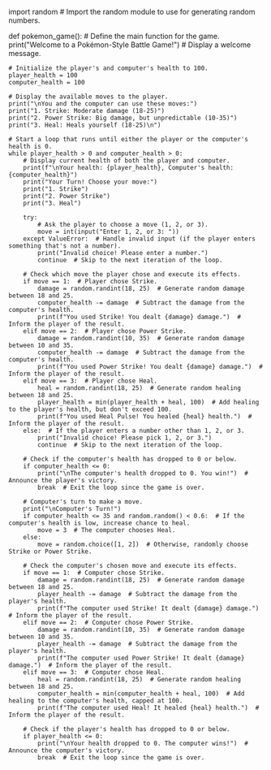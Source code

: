 import random  # Import the random module to use for generating random numbers.

def pokemon_game():  # Define the main function for the game.
    print("Welcome to a Pokémon-Style Battle Game!")  # Display a welcome message.

    # Initialize the player's and computer's health to 100.
    player_health = 100
    computer_health = 100

    # Display the available moves to the player.
    print("\nYou and the computer can use these moves:")
    print("1. Strike: Moderate damage (18-25)")
    print("2. Power Strike: Big damage, but unpredictable (10-35)")
    print("3. Heal: Heals yourself (18-25)\n")

    # Start a loop that runs until either the player or the computer's health is 0.
    while player_health > 0 and computer_health > 0:
        # Display current health of both the player and computer.
        print(f"\nYour health: {player_health}, Computer's health: {computer_health}")
        print("Your Turn! Choose your move:")
        print("1. Strike")
        print("2. Power Strike")
        print("3. Heal")

        try:
            # Ask the player to choose a move (1, 2, or 3).
            move = int(input("Enter 1, 2, or 3: "))
        except ValueError:  # Handle invalid input (if the player enters something that's not a number).
            print("Invalid choice! Please enter a number.")
            continue  # Skip to the next iteration of the loop.

        # Check which move the player chose and execute its effects.
        if move == 1:  # Player chose Strike.
            damage = random.randint(18, 25)  # Generate random damage between 18 and 25.
            computer_health -= damage  # Subtract the damage from the computer's health.
            print(f"You used Strike! You dealt {damage} damage.")  # Inform the player of the result.
        elif move == 2:  # Player chose Power Strike.
            damage = random.randint(10, 35)  # Generate random damage between 10 and 35.
            computer_health -= damage  # Subtract the damage from the computer's health.
            print(f"You used Power Strike! You dealt {damage} damage.")  # Inform the player of the result.
        elif move == 3:  # Player chose Heal.
            heal = random.randint(18, 25)  # Generate random healing between 18 and 25.
            player_health = min(player_health + heal, 100)  # Add healing to the player's health, but don't exceed 100.
            print(f"You used Heal Pulse! You healed {heal} health.")  # Inform the player of the result.
        else:  # If the player enters a number other than 1, 2, or 3.
            print("Invalid choice! Please pick 1, 2, or 3.")
            continue  # Skip to the next iteration of the loop.

        # Check if the computer's health has dropped to 0 or below.
        if computer_health <= 0:
            print("\nThe computer's health dropped to 0. You win!")  # Announce the player's victory.
            break  # Exit the loop since the game is over.

        # Computer's turn to make a move.
        print("\nComputer's Turn!")
        if computer_health <= 35 and random.random() < 0.6:  # If the computer's health is low, increase chance to heal.
            move = 3  # The computer chooses Heal.
        else:
            move = random.choice([1, 2])  # Otherwise, randomly choose Strike or Power Strike.

        # Check the computer's chosen move and execute its effects.
        if move == 1:  # Computer chose Strike.
            damage = random.randint(18, 25)  # Generate random damage between 18 and 25.
            player_health -= damage  # Subtract the damage from the player's health.
            print(f"The computer used Strike! It dealt {damage} damage.")  # Inform the player of the result.
        elif move == 2:  # Computer chose Power Strike.
            damage = random.randint(10, 35)  # Generate random damage between 10 and 35.
            player_health -= damage  # Subtract the damage from the player's health.
            print(f"The computer used Power Strike! It dealt {damage} damage.")  # Inform the player of the result.
        elif move == 3:  # Computer chose Heal.
            heal = random.randint(18, 25)  # Generate random healing between 18 and 25.
            computer_health = min(computer_health + heal, 100)  # Add healing to the computer's health, capped at 100.
            print(f"The computer used Heal! It healed {heal} health.")  # Inform the player of the result.

        # Check if the player's health has dropped to 0 or below.
        if player_health <= 0:
            print("\nYour health dropped to 0. The computer wins!")  # Announce the computer's victory.
            break  # Exit the loop since the game is over.

